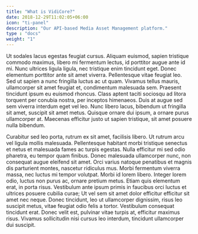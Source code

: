 ```yaml
---
title: "What is VidiCore?"
date: 2018-12-29T11:02:05+06:00
icon: "ti-panel"
description: "Our API-based Media Asset Management platform."
type : "docs"
weight: "1"
---
```


Ut sodales lacus egestas feugiat cursus. Aliquam euismod, sapien tristique commodo maximus, libero mi fermentum lectus, id porttitor augue ante id mi. Nunc ultrices ligula ligula, nec tristique enim tincidunt eget. Donec elementum porttitor ante sit amet viverra. Pellentesque vitae feugiat leo. Sed ut sapien a nunc fringilla luctus ac ut quam. Vivamus tellus mauris, ullamcorper sit amet feugiat et, condimentum malesuada sem. Praesent tincidunt ipsum eu euismod rhoncus. Class aptent taciti sociosqu ad litora torquent per conubia nostra, per inceptos himenaeos. Duis at augue sed sem viverra interdum eget vel leo. Nunc libero lacus, bibendum ut fringilla sit amet, suscipit sit amet metus. Quisque ornare dui ipsum, a ornare purus ullamcorper at. Maecenas efficitur justo ut sapien tristique, sit amet posuere nulla bibendum.

Curabitur sed leo porta, rutrum ex sit amet, facilisis libero. Ut rutrum arcu vel ligula mollis malesuada. Pellentesque habitant morbi tristique senectus et netus et malesuada fames ac turpis egestas. Nulla efficitur mi sed odio pharetra, eu tempor quam finibus. Donec malesuada ullamcorper nunc, non consequat augue eleifend sit amet. Orci varius natoque penatibus et magnis dis parturient montes, nascetur ridiculus mus. Morbi fermentum viverra massa, nec luctus mi tempor volutpat. Morbi id lorem libero. Integer lorem odio, luctus non purus ac, ornare pretium metus. Etiam quis elementum erat, in porta risus. Vestibulum ante ipsum primis in faucibus orci luctus et ultrices posuere cubilia curae; Ut vel sem sit amet dolor efficitur efficitur sit amet nec neque. Donec tincidunt, leo ut ullamcorper dignissim, risus leo suscipit metus, vitae feugiat odio felis a tortor. Vestibulum consequat tincidunt erat. Donec velit est, pulvinar vitae turpis at, efficitur maximus risus. Vivamus sollicitudin nisi cursus leo interdum, tincidunt ullamcorper dui suscipit.